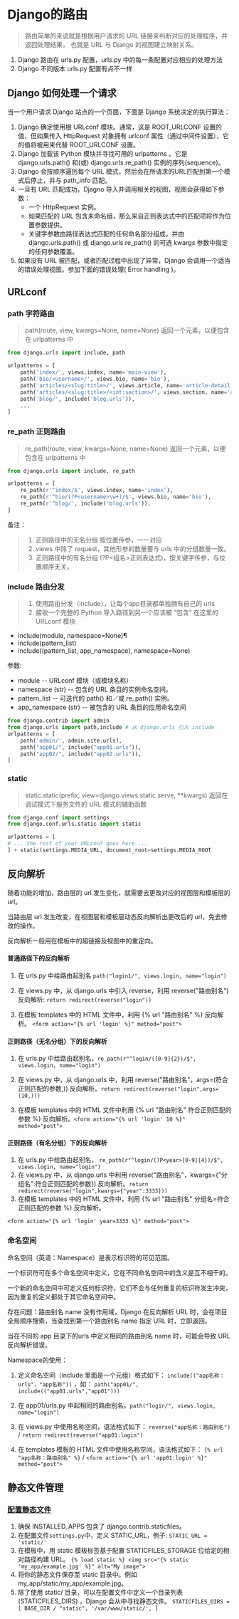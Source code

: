# Django的路由
> 路由简单的来说就是根据用户请求的 URL 链接来判断对应的处理程序，并返回处理结果， 也就是 URL 与 Django 的视图建立映射关系。

1. Django 路由在 urls.py 配置，urls.py 中的每一条配置对应相应的处理方法
2. Django 不同版本 urls.py 配置有点不一样

## Django 如何处理一个请求 

当一个用户请求 Django 站点的一个页面，下面是 Django 系统决定的执行算法：

1. Django 确定使用根 URLconf 模块。通常，这是 ROOT_URLCONF 设置的值，但如果传入 HttpRequest 对象拥有 urlconf 属性（通过中间件设置），它的值将被用来代替 ROOT_URLCONF 设置。
2. Django 加载该 Python 模块并寻找可用的 urlpatterns 。它是 django.urls.path() 和(或) django.urls.re_path() 实例的序列(sequence)。
3. Django 会按顺序遍历每个 URL 模式，然后会在所请求的URL匹配到第一个模式后停止，并与 path_info 匹配。
4. 一旦有 URL 匹配成功，Djagno 导入并调用相关的视图，视图会获得如下参数：
    * 一个 HttpRequest 实例。
    * 如果匹配的 URL 包含未命名组，那么来自正则表达式中的匹配项将作为位置参数提供。
    * 关键字参数由路径表达式匹配的任何命名部分组成，并由 django.urls.path() 或 django.urls.re_path() 的可选 kwargs 参数中指定的任何参数覆盖。
5. 如果没有 URL 被匹配，或者匹配过程中出现了异常，Django 会调用一个适当的错误处理视图。参加下面的错误处理( Error handling )。

## URLconf

### path 字符路由
> path(route, view, kwargs=None, name=None) 返回一个元素，以便包含在 urlpatterns 中
 
```python
from django.urls import include, path

urlpatterns = [
    path('index/', views.index, name='main-view'),
    path('bio/<username>/', views.bio, name='bio'),
    path('articles/<slug:title>/', views.article, name='article-detail'),
    path('articles/<slug:title>/<int:section>/', views.section, name='article-section'),
    path('blog/', include('blog.urls')),
    ...
]
```

### re_path 正则路由
> re_path(route, view, kwargs=None, name=None) 返回一个元素，以便包含在 urlpatterns 中
>
```python
from django.urls import include, re_path

urlpatterns = [
    re_path(r'^index/$', views.index, name='index'),
    re_path(r'^bio/(?P<username>\w+)/$', views.bio, name='bio'),
    re_path(r'^blog/', include('blog.urls')),
]
```
 
备注：
 > 1. 正则路径中的无名分组 按位置传参，一一对应
 > 2. views 中除了 request，其他形参的数量要与 urls 中的分组数量一致。
 > 3. 正则路径中的有名分组 (?P<组名>正则表达式)，按关键字传参，与位置顺序无关。


### include 路由分发
> 1. 使用路由分发（include），让每个app目录都单独拥有自己的 urls
> 2. 接收一个完整的 Python 导入路径到另一个应该被 “包含” 在这里的 URLconf 模块

* include(module, namespace=None)¶
* include(pattern_list)
* include((pattern_list, app_namespace), namespace=None)

参数:
 * module -- URLconf 模块（或模块名称）
 * namespace (str) -- 包含的 URL 条目的实例命名空间。
 * pattern_list -- 可迭代的 path() 和／或 re_path() 实例。
 * app_namespace (str) -- 被包含的 URL 条目的应用命名空间

```python
from django.contrib import admin
from django.urls import path,include # 从 django.urls 引入 include
urlpatterns = [
    path('admin/', admin.site.urls),
    path("app01/", include("app01.urls")),
    path("app02/", include("app02.urls")),
]
```

### static 
> static.static(prefix, view=django.views.static.serve, **kwargs) 返回在调试模式下服务文件的 URL 模式的辅助函数

```python
from django.conf import settings
from django.conf.urls.static import static

urlpatterns = [
# ... the rest of your URLconf goes here ...
] + static(settings.MEDIA_URL, document_root=settings.MEDIA_ROOT
```

## 反向解析

随着功能的增加，路由层的 url 发生变化，就需要去更改对应的视图层和模板层的 url。

当路由层 url 发生改变，在视图层和模板层动态反向解析出更改后的 url，免去修改的操作。

反向解析一般用在模板中的超链接及视图中的重定向。

#### 普通路径下的反向解析

 1. 在 urls.py 中给路由起别名  `path("login1/", views.login, name="login")`

 2. 在 views.py 中，从 django.urls 中引入 reverse，利用 reverse("路由别名") 反向解析: `return redirect(reverse("login"))`

 3. 在模板 templates 中的 HTML 文件中，利用 {% url "路由别名" %} 反向解析。 `<form action="{% url 'login' %}" method="post"> `

#### 正则路径（无名分组）下的反向解析

 1. 在 urls.py 中给路由起别名，`re_path(r"^login/([0-9]{2})/$", views.login, name="login")`

 2. 在 views.py 中，从 django.urls 中，利用 reverse("路由别名"，args=(符合正则匹配的参数,)) 反向解析。`return redirect(reverse("login",args=(10,)))`

 3. 在模板 templates 中的 HTML 文件中利用 {% url "路由别名" 符合正则匹配的参数 %} 反向解析。`<form action="{% url 'login' 10 %}" method="post"> `

#### 正则路径（有名分组）下的反向解析
 1. 在 urls.py 中给路由起别名， `re_path(r"^login/(?P<year>[0-9]{4})/$", views.login, name="login")`
 2. 在 views.py 中，从 django.urls 中利用 reverse("路由别名"，kwargs={"分组名":符合正则匹配的参数}) 反向解析。`return redirect(reverse("login",kwargs={"year":3333}))`
 3. 在模板 templates 中的 HTML 文件中，利用 {% url "路由别名" 分组名=符合正则匹配的参数 %} 反向解析。

`<form action="{% url 'login' year=3333 %}" method="post">`


### 命名空间

命名空间（英语：Namespace）是表示标识符的可见范围。

一个标识符可在多个命名空间中定义，它在不同命名空间中的含义是互不相干的。

一个新的命名空间中可定义任何标识符，它们不会与任何重复的标识符发生冲突，因为重复的定义都处于其它命名空间中。

存在问题：路由别名 name 没有作用域，Django 在反向解析 URL 时，会在项目全局顺序搜索，当查找到第一个路由别名 name 指定 URL 时，立即返回。

当在不同的 app 目录下的urls 中定义相同的路由别名 name 时，可能会导致 URL 反向解析错误。

Namespace的使用：

1. 定义命名空间（include 里面是一个元组）格式如下： `include(("app名称：urls"，"app名称"))` ，如： `path("app01/", include(("app01.urls","app01"))) `

2. 在 app01/urls.py 中起相同的路由别名。`path("login/", views.login, name="login")`

3. 在 views.py 中使用名称空间，语法格式如下： `reverse("app名称：路由别名")` / `return redirect(reverse("app01:login")`

4. 在 templates 模板的 HTML 文件中使用名称空间，语法格式如下： `{% url "app名称：路由别名" %}` / `<form action="{% url 'app01:login' %}" method="post">`


## 静态文件管理

### [配置静态文件](https://docs.djangoproject.com/en/4.1/howto/static-files/)
 1. 确保 INSTALLED_APPS 包含了 django.contrib.staticfiles。
 2. 在配置文件`settings.py`中，定义 STATIC_URL，例子: `STATIC_URL = 'static/'`
 3. 在模板中，用 static 模板标签基于配置 STATICFILES_STORAGE 位给定的相对路径构建 URL。
    `{% load static %}
    <img src="{% static 'my_app/example.jpg' %}" alt="My image">`
 4. 将你的静态文件保存至 static 目录中。例如 my_app/static/my_app/example.jpg。
 5. 除了使用 static/ 目录，可以在配置文件中定义一个目录列表 (STATICFILES_DIRS) ，Django 会从中寻找静态文件。
   `STATICFILES_DIRS = [
    BASE_DIR / "static",
    '/var/www/static/',
    ]`